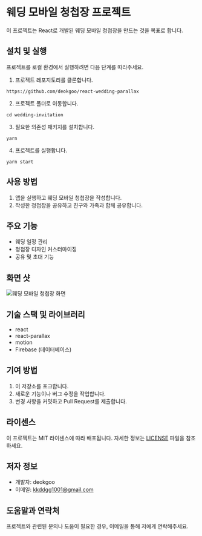 # 웨딩 모바일 청첩장 프로젝트

이 프로젝트는 React로 개발된 웨딩 모바일 청첩장을 만드는 것을 목표로 합니다.

## 설치 및 실행

프로젝트를 로컬 환경에서 실행하려면 다음 단계를 따라주세요.

1. 프로젝트 레포지토리를 클론합니다.

```ssh
https://github.com/deokgoo/react-wedding-parallax
```

2. 프로젝트 폴더로 이동합니다.

```ssh
cd wedding-invitation
```

3. 필요한 의존성 패키지를 설치합니다.
```ssh
yarn
```

4. 프로젝트를 실행합니다.
```ssh
yarn start
```

## 사용 방법

1. 앱을 실행하고 웨딩 모바일 청첩장을 작성합니다.
2. 작성한 청첩장을 공유하고 친구와 가족과 함께 공유합니다.

## 주요 기능

- 웨딩 일정 관리
- 청첩장 디자인 커스터마이징
- 공유 및 초대 기능

## 화면 샷

![웨딩 모바일 청첩장 화면](screenshots/invitation.png)

## 기술 스택 및 라이브러리

- react
- react-parallax
- motion
- Firebase (데이터베이스)

## 기여 방법

1. 이 저장소를 포크합니다.
2. 새로운 기능이나 버그 수정을 작업합니다.
3. 변경 사항을 커밋하고 Pull Request를 제출합니다.

## 라이센스

이 프로젝트는 MIT 라이센스에 따라 배포됩니다. 자세한 정보는 [LICENSE](LICENSE) 파일을 참조하세요.

## 저자 정보

- 개발자: deokgoo
- 이메일: kkddgg1001@gmail.com

## 도움말과 연락처

프로젝트와 관련된 문의나 도움이 필요한 경우, 이메일을 통해 저에게 연락해주세요.